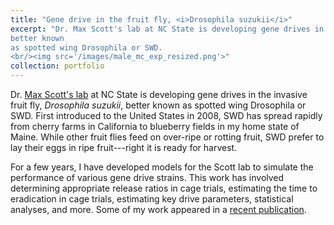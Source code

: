 ```yaml
---
title: "Gene drive in the fruit fly, <i>Drosophila suzukii</i>"
excerpt: "Dr. Max Scott's lab at NC State is developing gene drives in the invasive fruit fly, <i>Drosophila suzukii</i>, 
better known
as spotted wing Drosophila or SWD.
<br/><img src='/images/male_mc_exp_resized.png'>"
collection: portfolio
---
```


Dr.
<a href="https://maxscottlab.wordpress.ncsu.edu/" target="_blank"  rel="noopener noreferrer">Max Scott's lab</a>
 at NC State is developing gene drives in the invasive fruit fly, <i>Drosophila suzukii</i>, 
better known
as spotted wing Drosophila or SWD. First introduced to the United States in 2008, SWD has spread rapidly from 
cherry farms in California to blueberry fields in my home state of Maine. 
While other fruit flies feed on over-ripe or rotting fruit, 
SWD prefer to lay their eggs in ripe fruit---right it is ready for harvest.

For a few years, I have developed models for the Scott lab to simulate the performance of 
various gene drive strains. This work has involved determining appropriate release ratios in cage trials, 
estimating the time to eradication in cage trials, estimating key drive parameters, statistical analyses, and more.
Some of my work appeared in a 
<a href="https://www.pnas.org/doi/full/10.1073/pnas.2301525120" target="_blank"  rel="noopener noreferrer">recent publication</a>.  

